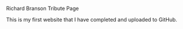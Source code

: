 Richard Branson Tribute Page

This is my first website that I have completed and uploaded to GitHub.
